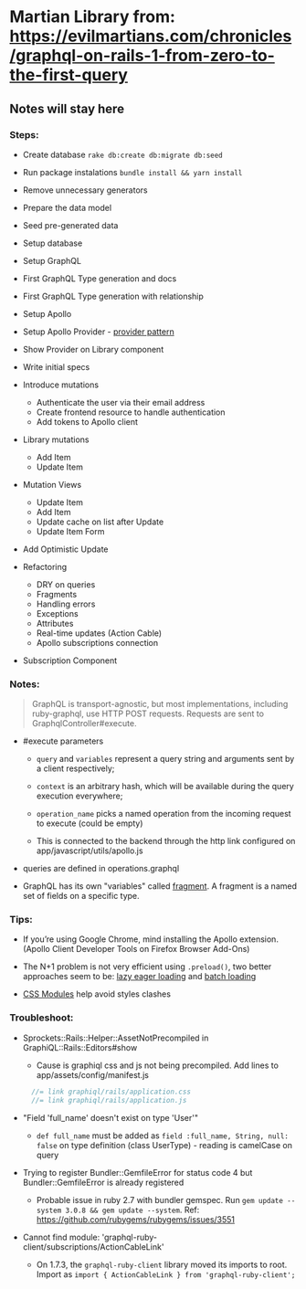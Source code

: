 # Martian Library from: https://evilmartians.com/chronicles/graphql-on-rails-1-from-zero-to-the-first-query

## Notes will stay here

### Steps:

- Create database `rake db:create db:migrate db:seed`

- Run package instalations `bundle install && yarn install`

- Remove unnecessary generators

- Prepare the data model

- Seed pre-generated data

- Setup database

- Setup GraphQL

- First GraphQL Type generation and docs

- First GraphQL Type generation with relationship

- Setup Apollo

- Setup Apollo Provider - [provider pattern](https://reactjs.org/docs/context.html#contextprovider)

- Show Provider on Library component

- Write initial specs

- Introduce mutations
  - Authenticate the user via their email address
  - Create frontend resource to handle authentication
  - Add tokens to Apollo client

- Library mutations
  - Add Item
  - Update Item

- Mutation Views
  - Update Item
  - Add Item
  - Update cache on list after Update
  - Update Item Form

- Add Optimistic Update

- Refactoring
  - DRY on queries
  - Fragments
  - Handling errors
  - Exceptions
  - Attributes
  - Real-time updates (Action Cable)
  - Apollo subscriptions connection

- Subscription Component

### Notes:

> GraphQL is transport-agnostic, but most implementations, including ruby-graphql, use HTTP POST requests. Requests are sent to GraphqlController#execute.
  - #execute parameters
    - `query` and `variables` represent a query string and arguments sent by a client respectively;
    - `context` is an arbitrary hash, which will be available during the query execution everywhere;
    - `operation_name` picks a named operation from the incoming request to execute (could be empty)

    - This is connected to the backend through the http link configured on app/javascript/utils/apollo.js

- queries are defined in operations.graphql

- GraphQL has its own "variables" called [fragment](https://graphql.github.io/graphql-spec/draft/#sec-Language.Fragments). A fragment is a named set of fields on a specific type.

### Tips:

- If you’re using Google Chrome, mind installing the Apollo extension. (Apollo Client Developer Tools on Firefox Browser Add-Ons)

- The N+1 problem is not very efficient using `.preload()`, two better approaches seem to be: [lazy eager loading](https://github.com/DmitryTsepelev/ar_lazy_preload) and [batch loading](https://github.com/Shopify/graphql-batch)

- [CSS Modules](https://github.com/css-modules/css-modules) help avoid styles clashes

### Troubleshoot:

- Sprockets::Rails::Helper::AssetNotPrecompiled in GraphiQL::Rails::Editors#show

  - Cause is graphiql css and js not being precompiled. Add lines to app/assets/config/manifest.js
  ```javascript
    //= link graphiql/rails/application.css
    //= link graphiql/rails/application.js
  ```

- "Field 'full_name' doesn't exist on type 'User'"
  - `def full_name` must be added as `field :full_name, String, null: false` on type definition (class UserType) - reading is camelCase on query

- Trying to register Bundler::GemfileError for status code 4 but Bundler::GemfileError is already registered
  - Probable issue in ruby 2.7 with bundler gemspec. Run `gem update --system 3.0.8 && gem update --system`. Ref: https://github.com/rubygems/rubygems/issues/3551

- Cannot find module: 'graphql-ruby-client/subscriptions/ActionCableLink'
  - On 1.7.3, the `graphql-ruby-client` library moved its imports to root. Import as `import { ActionCableLink } from 'graphql-ruby-client';`
